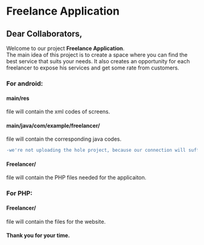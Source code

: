 # Freelance Application
## Dear Collaborators,
Welcome to our project <b>Freelance Application</b>.<br>
The main idea of this project is to create a space where you can find the best service that suits your needs. It also creates an opportunity for each freelancer to expose his services and get some rate from customers.
### For android:
#### main/res
file will contain the xml codes of screens.
#### main/java/com/example/freelancer/
file will contain the corresponding java codes.
```diff
-we're not uploading the hole project, because our connection will suffer uploading unnecessary files (gradles ...).
```
#### Freelancer/
file will contain the PHP files needed for the applicaiton.
### For PHP:
#### Freelancer/
file will contain the files for the website.
#### Thank you for your time.
